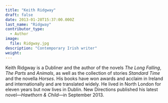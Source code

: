 ```yaml
---
title: "Keith Ridgway"
draft: false
date: 2013-01-28T15:37:00.000Z
last_name: "Ridgway"
contributor_type:
  - Author
image:
  file: Ridgway.jpg
description: "Contemporary Irish writer"
weight:
---
```


Keith Ridgway is a Dubliner and the author of the novels _The Long Falling_, _The Parts_ and _Animals_, as well as the collection of stories _Standard Time_ and the novella _Horses_. His books have won awards and acclaim in Ireland and internationally and are translated widely. He lived in North London for eleven years but now lives in Dublin. New Directions published his latest novel—_Hawthorn & Child_—in September 2013.


